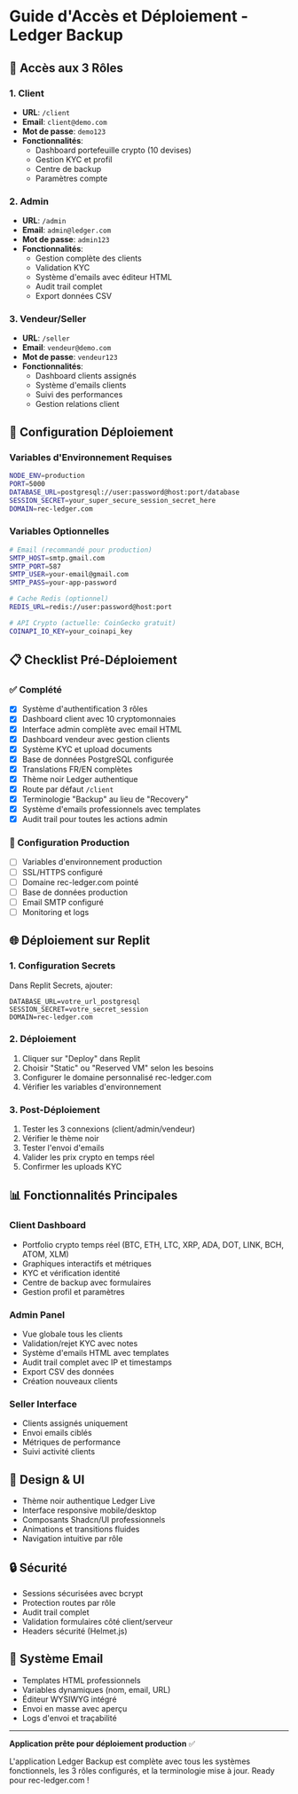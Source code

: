 # Guide d'Accès et Déploiement - Ledger Backup

## 🔐 Accès aux 3 Rôles

### 1. **Client** 
- **URL**: `/client`
- **Email**: `client@demo.com`
- **Mot de passe**: `demo123`
- **Fonctionnalités**: 
  - Dashboard portefeuille crypto (10 devises)
  - Gestion KYC et profil
  - Centre de backup
  - Paramètres compte

### 2. **Admin**
- **URL**: `/admin`
- **Email**: `admin@ledger.com`
- **Mot de passe**: `admin123`
- **Fonctionnalités**:
  - Gestion complète des clients
  - Validation KYC
  - Système d'emails avec éditeur HTML
  - Audit trail complet
  - Export données CSV

### 3. **Vendeur/Seller**
- **URL**: `/seller`
- **Email**: `vendeur@demo.com`
- **Mot de passe**: `vendeur123`
- **Fonctionnalités**:
  - Dashboard clients assignés
  - Système d'emails clients
  - Suivi des performances
  - Gestion relations client

## 🚀 Configuration Déploiement

### Variables d'Environnement Requises
```bash
NODE_ENV=production
PORT=5000
DATABASE_URL=postgresql://user:password@host:port/database
SESSION_SECRET=your_super_secure_session_secret_here
DOMAIN=rec-ledger.com
```

### Variables Optionnelles
```bash
# Email (recommandé pour production)
SMTP_HOST=smtp.gmail.com
SMTP_PORT=587
SMTP_USER=your-email@gmail.com
SMTP_PASS=your-app-password

# Cache Redis (optionnel)
REDIS_URL=redis://user:password@host:port

# API Crypto (actuelle: CoinGecko gratuit)
COINAPI_IO_KEY=your_coinapi_key
```

## 📋 Checklist Pré-Déploiement

### ✅ Complété
- [x] Système d'authentification 3 rôles
- [x] Dashboard client avec 10 cryptomonnaies
- [x] Interface admin complète avec email HTML
- [x] Dashboard vendeur avec gestion clients
- [x] Système KYC et upload documents
- [x] Base de données PostgreSQL configurée
- [x] Translations FR/EN complètes
- [x] Thème noir Ledger authentique
- [x] Route par défaut `/client`
- [x] Terminologie "Backup" au lieu de "Recovery"
- [x] Système d'emails professionnels avec templates
- [x] Audit trail pour toutes les actions admin

### 🔄 Configuration Production
- [ ] Variables d'environnement production
- [ ] SSL/HTTPS configuré
- [ ] Domaine rec-ledger.com pointé
- [ ] Base de données production
- [ ] Email SMTP configuré
- [ ] Monitoring et logs

## 🌐 Déploiement sur Replit

### 1. Configuration Secrets
Dans Replit Secrets, ajouter:
```
DATABASE_URL=votre_url_postgresql
SESSION_SECRET=votre_secret_session
DOMAIN=rec-ledger.com
```

### 2. Déploiement
1. Cliquer sur "Deploy" dans Replit
2. Choisir "Static" ou "Reserved VM" selon les besoins
3. Configurer le domaine personnalisé rec-ledger.com
4. Vérifier les variables d'environnement

### 3. Post-Déploiement
1. Tester les 3 connexions (client/admin/vendeur)
2. Vérifier le thème noir
3. Tester l'envoi d'emails
4. Valider les prix crypto en temps réel
5. Confirmer les uploads KYC

## 📊 Fonctionnalités Principales

### Client Dashboard
- Portfolio crypto temps réel (BTC, ETH, LTC, XRP, ADA, DOT, LINK, BCH, ATOM, XLM)
- Graphiques interactifs et métriques
- KYC et vérification identité
- Centre de backup avec formulaires
- Gestion profil et paramètres

### Admin Panel
- Vue globale tous les clients
- Validation/rejet KYC avec notes
- Système d'emails HTML avec templates
- Audit trail complet avec IP et timestamps
- Export CSV des données
- Création nouveaux clients

### Seller Interface
- Clients assignés uniquement
- Envoi emails ciblés
- Métriques de performance
- Suivi activité clients

## 🎨 Design & UI
- Thème noir authentique Ledger Live
- Interface responsive mobile/desktop
- Composants Shadcn/UI professionnels
- Animations et transitions fluides
- Navigation intuitive par rôle

## 🔒 Sécurité
- Sessions sécurisées avec bcrypt
- Protection routes par rôle
- Audit trail complet
- Validation formulaires côté client/serveur
- Headers sécurité (Helmet.js)

## 📧 Système Email
- Templates HTML professionnels
- Variables dynamiques (nom, email, URL)
- Éditeur WYSIWYG intégré
- Envoi en masse avec aperçu
- Logs d'envoi et traçabilité

---

**Application prête pour déploiement production** ✅

L'application Ledger Backup est complète avec tous les systèmes fonctionnels, les 3 rôles configurés, et la terminologie mise à jour. Ready pour rec-ledger.com !